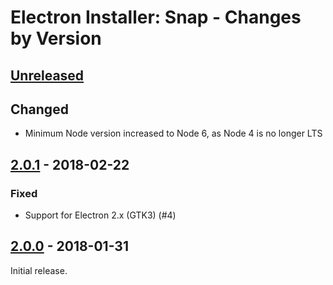 # Electron Installer: Snap - Changes by Version

## [Unreleased]

[Unreleased]: https://github.com/electron-userland/electron-installer-snap/compare/v2.0.1...master

## Changed

* Minimum Node version increased to Node 6, as Node 4 is no longer LTS

## [2.0.1] - 2018-02-22

[2.0.1]: https://github.com/electron-userland/electron-installer-snap/compare/v2.0.0...v2.0.1

### Fixed

* Support for Electron 2.x (GTK3) (#4)

## [2.0.0] - 2018-01-31

[2.0.0]: https://github.com/electron-userland/electron-installer-snap/releases/tag/v2.0.0

Initial release.
